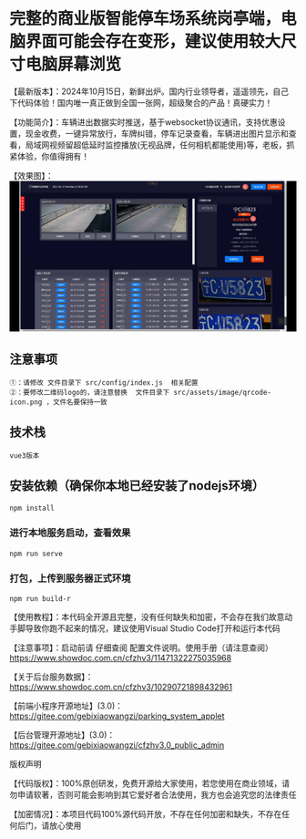 # 完整的商业版智能停车场系统岗亭端，电脑界面可能会存在变形，建议使用较大尺寸电脑屏幕浏览

【最新版本】：2024年10月15日，新鲜出炉。国内行业领导者，遥遥领先，自己下代码体验！国内唯一真正做到全国一张网，超级聚合的产品！真硬实力！

【功能简介】：车辆进出数据实时推送，基于websocket协议通讯，支持优惠设置，现金收费，一键异常放行，车牌纠错，停车记录查看，车辆进出图片显示和查看，局域网视频留超低延时监控播放(无视品牌，任何相机都能使用)等，老板，抓紧体验，你值得拥有！

【效果图】：
![输入图片说明](eae.png)

## 注意事项
```
①：请修改 文件目录下 src/config/index.js  相关配置
②：要修改二维码logo的，请注意替换  文件目录下 src/assets/image/qrcode-icon.png ，文件名要保持一致
```

## 技术栈
```
vue3版本
```

## 安装依赖（确保你本地已经安装了nodejs环境）
```
npm install
```

### 进行本地服务启动，查看效果
```
npm run serve
```

### 打包，上传到服务器正式环境
```
npm run build-r
```

【使用教程】：本代码全开源且完整，没有任何缺失和加密，不会存在我们故意动手脚导致你跑不起来的情况，建议使用Visual Studio Code打开和运行本代码

【注意事项】：启动前请 仔细查阅 配置文件说明。使用手册（请注意查阅） https://www.showdoc.com.cn/cfzhv3/11471322275035968

【关于后台服务数据】：https://www.showdoc.com.cn/cfzhv3/10290721898432961

【前端小程序开源地址】(3.0)：https://gitee.com/gebixiaowangzi/parking_system_applet

【后台管理开源地址】(3.0)：https://gitee.com/gebixiaowangzi/cfzhv3.0_public_admin

版权声明

【代码版权】：100%原创研发，免费开源给大家使用，若您使用在商业领域，请勿申请软著，否则可能会影响到其它爱好者合法使用，我方也会追究您的法律责任

【加密情况】：本项目代码100%源代码开放，不存在任何加密和缺失，不存在任何后门，请放心使用
